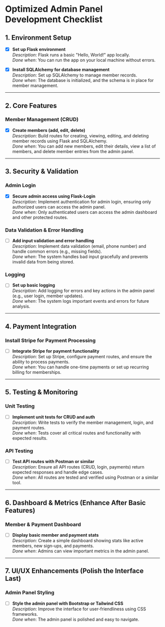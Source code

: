 # Optimized Admin Panel Development Checklist

## 1. Environment Setup 
- [x] **Set up Flask environment**  
  *Description*: Flask runs a basic "Hello, World!" app locally.  
  *Done when*: You can run the app on your local machine without errors.

- [x] **Install SQLAlchemy for database management**  
  *Description*: Set up SQLAlchemy to manage member records.  
  *Done when*: The database is initialized, and the schema is in place for member management.

---

## 2. Core Features 

### Member Management (CRUD)
- [x] **Create members (add, edit, delete)**  
  *Description*: Build routes for creating, viewing, editing, and deleting member records using Flask and SQLAlchemy.  
  *Done when*: You can add new members, edit their details, view a list of members, and delete member entries from the admin panel.

---

## 3. Security & Validation 

### Admin Login
- [x] **Secure admin access using Flask-Login**  
  *Description*: Implement authentication for admin login, ensuring only authorized users can access the admin panel.  
  *Done when*: Only authenticated users can access the admin dashboard and other protected routes.

### Data Validation & Error Handling
- [ ] **Add input validation and error handling**  
  *Description*: Implement data validation (email, phone number) and handle common errors (e.g., missing fields).  
  *Done when*: The system handles bad input gracefully and prevents invalid data from being stored.

### Logging
- [ ] **Set up basic logging**  
  *Description*: Add logging for errors and key actions in the admin panel (e.g., user login, member updates).  
  *Done when*: The system logs important events and errors for future analysis.

---

## 4. Payment Integration 

### Install Stripe for Payment Processing
- [ ] **Integrate Stripe for payment functionality**  
  *Description*: Set up Stripe, configure payment routes, and ensure the ability to process payments.  
  *Done when*: You can handle one-time payments or set up recurring billing for memberships.

---

## 5. Testing & Monitoring

### Unit Testing
- [ ] **Implement unit tests for CRUD and auth**  
  *Description*: Write tests to verify the member management, login, and payment routes.  
  *Done when*: Tests cover all critical routes and functionality with expected results.

### API Testing
- [ ] **Test API routes with Postman or similar**  
  *Description*: Ensure all API routes (CRUD, login, payments) return expected responses and handle edge cases.  
  *Done when*: All routes are tested and verified using Postman or a similar tool.

---

## 6. Dashboard & Metrics (Enhance After Basic Features)

### Member & Payment Dashboard
- [ ] **Display basic member and payment stats**  
  *Description*: Create a simple dashboard showing stats like active members, new sign-ups, and payments.  
  *Done when*: Admins can view important metrics in the admin panel.

---

## 7. UI/UX Enhancements (Polish the Interface Last)

### Admin Panel Styling
- [ ] **Style the admin panel with Bootstrap or Tailwind CSS**  
  *Description*: Improve the interface for user-friendliness using CSS frameworks.  
  *Done when*: The admin panel is polished and easy to navigate.

